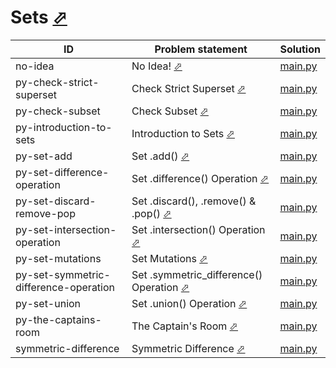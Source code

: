 # Sets [⬀](https://www.hackerrank.com/domains/python/p-yets)


| ID                                    | Problem statement                                                                                                      | Solution                                                 |
|---------------------------------------|------------------------------------------------------------------------------------------------------------------------|----------------------------------------------------------|
| no-idea                               | No Idea! [⬀](https://www.hackerrank.com/challenges/no-idea)                                                            | [main.py](no-idea/main.py)                               |
| py-check-strict-superset              | Check Strict Superset [⬀](https://www.hackerrank.com/challenges/py-check-strict-superset)                              | [main.py](py-check-strict-superset/main.py)              |
| py-check-subset                       | Check Subset [⬀](https://www.hackerrank.com/challenges/py-check-subset)                                                | [main.py](py-check-subset/main.py)                       |
| py-introduction-to-sets               | Introduction to Sets [⬀](https://www.hackerrank.com/challenges/py-introduction-to-sets)                                | [main.py](py-introduction-to-sets/main.py)               |
| py-set-add                            | Set .add() [⬀](https://www.hackerrank.com/challenges/py-set-add)                                                       | [main.py](py-set-add/main.py)                            |
| py-set-difference-operation           | Set .difference() Operation [⬀](https://www.hackerrank.com/challenges/py-set-difference-operation)                     | [main.py](py-set-difference-operation/main.py)           |
| py-set-discard-remove-pop             | Set .discard(), .remove() & .pop() [⬀](https://www.hackerrank.com/challenges/py-set-discard-remove-pop)                | [main.py](py-set-discard-remove-pop/main.py)             |
| py-set-intersection-operation         | Set .intersection() Operation [⬀](https://www.hackerrank.com/challenges/py-set-intersection-operation)                 | [main.py](py-set-intersection-operation/main.py)         |
| py-set-mutations                      | Set Mutations [⬀](https://www.hackerrank.com/challenges/py-set-mutations)                                              | [main.py](py-set-mutations/main.py)                      |
| py-set-symmetric-difference-operation | Set .symmetric_difference() Operation [⬀](https://www.hackerrank.com/challenges/py-set-symmetric-difference-operation) | [main.py](py-set-symmetric-difference-operation/main.py) |
| py-set-union                          | Set .union() Operation [⬀](https://www.hackerrank.com/challenges/py-set-union)                                         | [main.py](py-set-union/main.py)                          |
| py-the-captains-room                  | The Captain's Room [⬀](https://www.hackerrank.com/challenges/py-the-captains-room)                                     | [main.py](py-the-captains-room/main.py)                  |
| symmetric-difference                  | Symmetric Difference [⬀](https://www.hackerrank.com/challenges/symmetric-difference)                                   | [main.py](symmetric-difference/main.py)                  |

